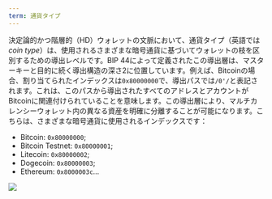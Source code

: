 ```yaml
---
term: 通貨タイプ
---
```


決定論的かつ階層的（HD）ウォレットの文脈において、通貨タイプ（英語では*coin type*）は、使用されるさまざまな暗号通貨に基づいてウォレットの枝を区別するための導出レベルです。BIP 44によって定義されたこの導出層は、マスターキーと目的に続く導出構造の深さ2に位置しています。例えば、Bitcoinの場合、割り当てられたインデックスは`0x80000000`で、導出パスでは`/0'/`と表記されます。これは、このパスから導出されたすべてのアドレスとアカウントがBitcoinに関連付けられていることを意味します。この導出層により、マルチカレンシーウォレット内の異なる資産を明確に分離することが可能になります。こちらは、さまざまな暗号通貨に使用されるインデックスです：
* Bitcoin: `0x80000000`;
* Bitcoin Testnet: `0x80000001`;
* Litecoin: `0x80000002`;
* Dogecoin: `0x80000003`;
* Ethereum: `0x8000003c`...

![](../../dictionnaire/assets/21.png)